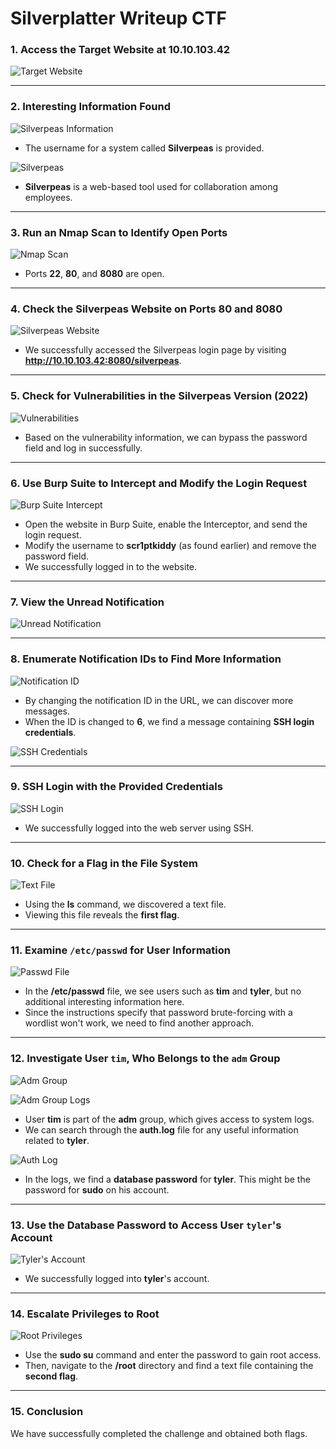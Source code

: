# Silverplatter Writeup CTF

### 1. Access the Target Website at 10.10.103.42

![Target Website](https://github.com/TashRj/CTF-Writeup/blob/main/Try%20Hack%20Me/screenshots/Screenshot%202025-02-18%20091727.png?raw=true)

---

### 2. Interesting Information Found

![Silverpeas Information](https://github.com/TashRj/CTF-Writeup/blob/main/Try%20Hack%20Me/screenshots/Screenshot%202025-02-18%20091807.png?raw=true)

- The username for a system called **Silverpeas** is provided.

![Silverpeas](https://github.com/user-attachments/assets/a069704e-0f26-4374-8d91-5478bc44c598)

- **Silverpeas** is a web-based tool used for collaboration among employees.

---

### 3. Run an Nmap Scan to Identify Open Ports

![Nmap Scan](https://github.com/TashRj/CTF-Writeup/blob/main/Try%20Hack%20Me/screenshots/Screenshot%202025-02-18%20092055.png?raw=true)

- Ports **22**, **80**, and **8080** are open.

---

### 4. Check the Silverpeas Website on Ports 80 and 8080

![Silverpeas Website](https://github.com/TashRj/CTF-Writeup/blob/main/Try%20Hack%20Me/screenshots/Screenshot%202025-02-18%20092313.png?raw=true)

- We successfully accessed the Silverpeas login page by visiting **http://10.10.103.42:8080/silverpeas**.

---

### 5. Check for Vulnerabilities in the Silverpeas Version (2022)

![Vulnerabilities](https://github.com/TashRj/CTF-Writeup/blob/main/Try%20Hack%20Me/screenshots/Screenshot%202025-02-18%20101825.png?raw=true)

- Based on the vulnerability information, we can bypass the password field and log in successfully.

---

### 6. Use Burp Suite to Intercept and Modify the Login Request

![Burp Suite Intercept](https://github.com/TashRj/CTF-Writeup/blob/main/Try%20Hack%20Me/screenshots/Screenshot%202025-02-18%20102059.png?raw=true)

- Open the website in Burp Suite, enable the Interceptor, and send the login request.
- Modify the username to **scr1ptkiddy** (as found earlier) and remove the password field.
- We successfully logged in to the website.

---

### 7. View the Unread Notification

![Unread Notification](https://github.com/TashRj/CTF-Writeup/blob/main/Try%20Hack%20Me/screenshots/Screenshot%202025-02-18%20102308.png?raw=true)

---

### 8. Enumerate Notification IDs to Find More Information

![Notification ID](https://github.com/TashRj/CTF-Writeup/blob/main/Try%20Hack%20Me/screenshots/Screenshot%202025-02-18%20102414.png?raw=true)

- By changing the notification ID in the URL, we can discover more messages.
- When the ID is changed to **6**, we find a message containing **SSH login credentials**.

![SSH Credentials](https://github.com/TashRj/CTF-Writeup/blob/main/Try%20Hack%20Me/screenshots/Screenshot%202025-02-18%20102529.png?raw=true)

---

### 9. SSH Login with the Provided Credentials

![SSH Login](https://github.com/TashRj/CTF-Writeup/blob/main/Try%20Hack%20Me/screenshots/Screenshot%202025-02-18%20102724.png?raw=true)

- We successfully logged into the web server using SSH.

---

### 10. Check for a Flag in the File System

![Text File](https://github.com/TashRj/CTF-Writeup/blob/main/Try%20Hack%20Me/screenshots/Screenshot%202025-02-18%20102815.png?raw=true)

- Using the **ls** command, we discovered a text file.
- Viewing this file reveals the **first flag**.

---

### 11. Examine `/etc/passwd` for User Information

![Passwd File](https://github.com/TashRj/CTF-Writeup/blob/main/Try%20Hack%20Me/screenshots/Screenshot%202025-02-18%20103031.png?raw=true)

- In the **/etc/passwd** file, we see users such as **tim** and **tyler**, but no additional interesting information here.
- Since the instructions specify that password brute-forcing with a wordlist won't work, we need to find another approach.

---

### 12. Investigate User `tim`, Who Belongs to the `adm` Group

![Adm Group](https://github.com/TashRj/CTF-Writeup/blob/main/Try%20Hack%20Me/screenshots/Screenshot%202025-02-18%20103735.png?raw=true)

![Adm Group Logs](https://github.com/TashRj/CTF-Writeup/blob/main/Try%20Hack%20Me/screenshots/Screenshot%202025-02-18%20104307.png?raw=true)

- User **tim** is part of the **adm** group, which gives access to system logs.
- We can search through the **auth.log** file for any useful information related to **tyler**.

![Auth Log](https://github.com/TashRj/CTF-Writeup/blob/main/Try%20Hack%20Me/screenshots/Screenshot%202025-02-18%20104349.png?raw=true)

- In the logs, we find a **database password** for **tyler**. This might be the password for **sudo** on his account.

---

### 13. Use the Database Password to Access User `tyler`'s Account

![Tyler's Account](https://github.com/TashRj/CTF-Writeup/blob/main/Try%20Hack%20Me/screenshots/Screenshot%202025-02-18%20104510.png?raw=true)

- We successfully logged into **tyler**'s account.

---

### 14. Escalate Privileges to Root

![Root Privileges](https://github.com/TashRj/CTF-Writeup/blob/main/Try%20Hack%20Me/screenshots/Screenshot%202025-02-18%20104849.png?raw=true)

- Use the **sudo su** command and enter the password to gain root access.
- Then, navigate to the **/root** directory and find a text file containing the **second flag**.

---

### 15. Conclusion

We have successfully completed the challenge and obtained both flags.

